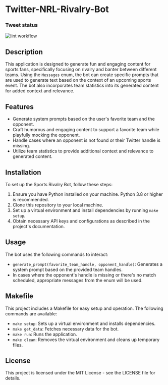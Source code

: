 # Twitter-NRL-Rivalry-Bot

### Tweet status
![lint workflow](https://github.com/JMShadbury/Twitter-NRL-Rivalry-Bot/actions/workflows/tweet.yml/badge.svg)

## Description
This application is designed to generate fun and engaging content for sports fans, specifically focusing on rivalry and banter between different teams. Using the `Messages` enum, the bot can create specific prompts that are used to generate text based on the context of an upcoming sports event. The bot also incorporates team statistics into its generated content for added context and relevance.

## Features
- Generate system prompts based on the user's favorite team and the opponent.
- Craft humorous and engaging content to support a favorite team while playfully mocking the opponent.
- Handle cases where an opponent is not found or their Twitter handle is missing.
- Utilize team statistics to provide additional context and relevance to generated content.

## Installation
To set up the Sports Rivalry Bot, follow these steps:
1. Ensure you have Python installed on your machine. Python 3.8 or higher is recommended.
2. Clone this repository to your local machine.
3. Set up a virtual environment and install dependencies by running `make setup`.
4. Obtain necessary API keys and configurations as described in the project's documentation.

## Usage
The bot uses the following commands to interact:
- `generate_prompt(favorite_team_handle, opponent_handle)`: Generates a system prompt based on the provided team handles.
- In cases where the opponent's handle is missing or there's no match scheduled, appropriate messages from the enum will be used.

## Makefile
This project includes a Makefile for easy setup and operation. The following commands are available:
- `make setup`: Sets up a virtual environment and installs dependencies.
- `make get_data`: Fetches necessary data for the bot.
- `make run`: Runs the application.
- `make clean`: Removes the virtual environment and cleans up temporary files.

## License
This project is licensed under the MIT License - see the LICENSE file for details.
